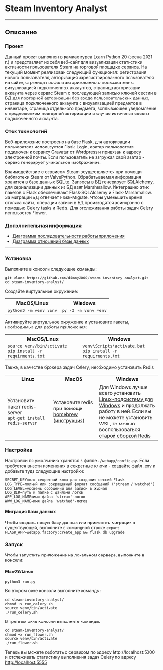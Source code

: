 # Steam Inventory Analyst

---

## Описание

### Проект
Данный проект выполнен в рамках курса Learn Python 20 (весна 2021 г.) и
представляет из себя веб-сайт для визуализации статистики активности пользователя
Steam на торговой площадке сервиса. На текущий момент реализован следующий 
функционал: регистрация нового пользователя, авторизация зарегистрированного
пользователя на сайте, страница профиля авторизованного пользователя с 
визуализацией подключенных аккаунтов, страница авторизации аккаунта через сервис
Steam с последующей записью ключей сессии в БД для повторной авторизации без
ввода пользовательских данных, страница подключенного аккаунта с визуализацией
предметов в инвентаре, страница отдельного предмета, всплывающее уведомление с
предложением повторной авторизации в случае истечения сессии подключенного
аккаунта. 

### Стек технологий
Веб-приложение построено на базе Flask, для авторизации пользователя используется
Flask-Login, аватар пользователя подключен к сервису Gravatar от Wordpress и 
привязан к адресу электронной почты. Если пользователь не загружал свой 
аватар - сервис генерирует уникальное изображение.

Взаимодействие с сервисом Steam осуществляется при помощи библиотеки
Steam от ValvePython. Обрабатываемая информация хранится в базе
данных SQLite. Запросы в БД генерирует SQLAlchemy, для сериализации данных
из БД взят Marshmallow. Интеграцию этих пакетов с Flask обеспечивают
Flask-SQLAlchemy и Flask-Marshmallow. За миграции БД отвечает Flask-Migrate.
Чтобы уменьшить время отклика сайта, операции записи в БД производятся
асинхронно с помощью Celery tasks и Redis. Для отслеживания работы задач
Celery использeтся Flower.

### Дополнительная информация:
* [Диаграмма последовательности работы приложения](docs/images/sequence_diagram.png)  
* [Диаграмма отношений базы данных](docs/images/db_relationship_diagram.png) 

---

### Установка

Выполните в консоли следующие команды:
```
git clone https://github.com/dimmy2000/steam-inventory-analyst.git
cd steam-inventory-analyst/
```
Создайте виртуальное окружение:

<table>
    <tr>
        <th>MacOS/Linux</th>
        <th>Windows</th>
    </tr>
    <tr>
        <td><code>python3 -m venv venv</code></td>
        <td><code>py -3 -m venv venv</code></td>
    </tr>
</table>

Активируйте виртуальное окружение и установите пакеты, необходимые для работы приложения:

<table>
    <tr>
        <th>MacOS/Linux</th>
        <th>Windows</th>
    </tr>
    <tr>
        <td>
            <code>source venv/bin/activate</code><br>
            <code>pip install -r requirments.txt</code>
        </td>
        <td>
            <code>venv\Scripts\activate.bat</code><br>
            <code>pip install -r requirments.txt</code>
        </td>
    </tr>
</table>

Также, в качестве брокера задач Celery, необходимо установить Redis

<table>
    <tr>
        <th>Linux</th>
        <th>MacOS</th>
        <th>Windows</th>
    </tr>
    <tr>
        <td width="30%">
            <span>
                Установите пакет redis-server<br>
                <code>apt-get install redis-server</code>
            </span>
        </td>
        <td width="30%"><span>
            Установите redis при помощи 
            <a href="https://brew.sh/index_ru" target="_blank">homebrew</a>
            (<a href="https://medium.com/@djamaldg/install-use-redis-on-macos-sierra-432ab426640e" target="_blank">инструкция</a>)
        </span></td>
        <td width="40%"><span>
            Для Windows лучше всего установить 
            <a href="https://www.comss.ru/page.php?id=4897" target="_blank">Linux-подсистему для Windows</a>
            и продолжать работу в ней. Если вы не можете установить WSL, то можно воспользоваться
            <a href="https://github.com/MicrosoftArchive/redis/releases" target="_blank">старой сборкой Redis</a>
        </span></td>
    </tr>
</table>

### Настройка
Настройки по умолчанию хранятся в файле `./webapp/config.py`. Если требуется внести изменения в секретные
ключи - создайте файл .env и добавьте туда следующие настройки:
```
SECRET_KEY=ваш секретный ключ для создания сессий Flask 
LOG_TYPE=полный или сокращенный формат сообщений ('stream'/'watched')
LOG_LEVEL=уровень сообщений для записи в журнал
LOG_DIR=путь к папке с файлами логов
APP_LOG_NAME=имя файла 'stream'-логов
WWW_LOG_NAME=имя файла 'watched'-логов
```

#### Миграция базы данных
Чтобы создать новую базу данных или применить миграции к существующей,
выполните в командной строке `export FLASK_APP=webapp.factory:create_app &&
flask db upgrade`

### Запуск
Чтобы запустить приложение на локальном сервере, выполните в консоли:
#### MacOS/Linux
```
python3 run.py
```
Во втором окне консоли выполните команды:
```
cd steam-inventory-analyst/
chmod +x run_celery.sh
source venv/bin/activate
./run_celery.sh
```
В третьем окне консоли выполните команды:
```
cd steam-inventory-analyst/
chmod +x run_flower.sh
source venv/bin/activate
./run_flower.sh
```

Теперь вы можете работать с сервисом по адресу [http://localhost:5000](http://localhost:5000) и отслеживать статистику
выполнения задач Celery по адресу [http://localhost:5555](http://localhost:5555)